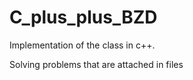 # C_plus_plus_BZD

Implementation of the class in c++. 

Solving problems that are attached in files
